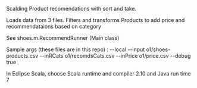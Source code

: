 Scalding Product recomendations with sort and take.

Loads data from 3 files.
Filters and transforms Products to add price and recommendataions based on category

See shoes.m.RecommendRunner (Main class)

Sample args (these files are in this repo) :
--local --input o1/shoes-products.csv --inRCats o1/recomdsCats.csv --inPrice o1/price.csv --debug true

In Eclipse Scala, choose Scala runtime and compiler 2.10 and Java run time 7